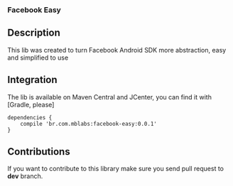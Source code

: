 ### Facebook Easy

## Description

This lib was created to turn Facebook Android SDK more abstraction, easy and simplified to use

## Integration

The lib is available on Maven Central and JCenter, you can find it with [Gradle, please]

```
dependencies {
    compile 'br.com.mblabs:facebook-easy:0.0.1'
}
```

## Contributions

If you want to contribute to this library make sure you send pull request to **dev** branch.
